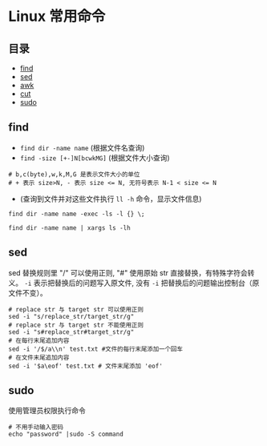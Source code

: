 # Linux 常用命令

## 目录
* [find](#find)
* [sed](#sed)
* [awk](#awk)
* [cut](#cut)
* [sudo](#sudo)


## <h2 id="find">find</h2>

* `find dir -name name` (根据文件名查询)
* `find -size [+-]N[bcwkMG]` (根据文件大小查询)
```
# b,c(byte),w,k,M,G 是表示文件大小的单位
# + 表示 size>N, - 表示 size <= N, 无符号表示 N-1 < size <= N  
```
*  (查询到文件并对这些文件执行 `ll -h` 命令，显示文件信息)

`find dir -name name -exec -ls -l {} \;`

`find dir -name name | xargs ls -lh`


## <h2 id="sed">sed</h2>

sed 替换规则里 "/" 可以使用正则, "#" 使用原始 str 直接替换，有特殊字符会转义。 
`-i` 表示把替换后的问题写入原文件, 没有 `-i` 把替换后的问题输出控制台（原文件不变）。

```
# replace str 与 target str 可以使用正则
sed -i "s/replace_str/target_str/g"
# replace str 与 target str 不能使用正则
sed -i "s#replace_str#target_str/g"
# 在每行末尾追加内容
sed -i '/$/a\\n' test.txt #文件的每行末尾添加一个回车
# 在文件末尾追加内容
sed -i '$a\eof' test.txt # 文件末尾添加 'eof'
```

## <h2 id="sudo">sudo</h2>

使用管理员权限执行命令

```
# 不用手动输入密码
echo "password" |sudo -S command

```
